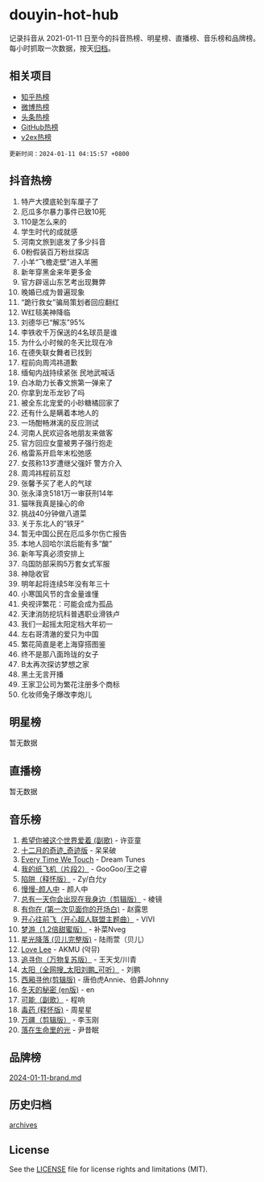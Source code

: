 # douyin-hot-hub

记录抖音从 2021-01-11 日至今的抖音热榜、明星榜、直播榜、音乐榜和品牌榜。每小时抓取一次数据，按天[归档](archives)。

## 相关项目

- [知乎热榜](https://github.com/lonnyzhang423/zhihu-hot-hub)
- [微博热榜](https://github.com/lonnyzhang423/weibo-hot-hub)
- [头条热榜](https://github.com/lonnyzhang423/toutiao-hot-hub)
- [GitHub热榜](https://github.com/lonnyzhang423/github-hot-hub)
- [v2ex热榜](https://github.com/lonnyzhang423/v2ex-hot-hub)


`更新时间：2024-01-11 04:15:57 +0800`

## 抖音热榜

1. 特产大摸底轮到车厘子了
1. 厄瓜多尔暴力事件已致10死
1. 110是怎么来的
1. 学生时代的成就感
1. 河南文旅到底发了多少抖音
1. 0粉假装百万粉丝探店
1. 小羊“飞檐走壁”进入羊圈
1. 新年穿黑金来年更多金
1. 官方辟谣山东艺考出现舞弊
1. 晚婚已成为普遍现象
1. “跪行救女”骗局策划者回应翻红
1. W红毯美神降临
1. 刘德华已“解冻”95%
1. 李铁收千万保送的4名球员是谁
1. 为什么小时候的冬天比现在冷
1. 在德失联女舞者已找到
1. 程前向周鸿祎道歉
1. 缅甸内战持续紧张 民地武喊话
1. 白冰助力长春文旅第一弹来了
1. 你拿到龙币龙钞了吗
1. 被全东北宠爱的小砂糖橘回家了
1. 还有什么是瞒着本地人的
1. 一场酣畅淋漓的反应测试
1. 河南人民欢迎各地朋友来做客
1. 官方回应女童被男子强行抱走
1. 格雷系开启年末松弛感
1. 女孩称13岁遭继父强奸 警方介入
1. 周鸿祎程前互怼
1. 张馨予买了老人的气球
1. 张永泽贪5181万一审获刑14年
1. 猫咪我真是操心的命
1. 挑战40分钟做八道菜
1. 关于东北人的“铁牙”
1. 暂无中国公民在厄瓜多尔伤亡报告
1. 本地人回哈尔滨后能有多“酸”
1. 新年写真必须安排上
1. 乌国防部采购5万套女式军服
1. 神隐收官
1. 明年起将连续5年没有年三十
1. 小寒国风节的含金量谁懂
1. 央视评繁花：可能会成为孤品
1. 天津消防挖坑科普遇职业滑铁卢
1. 我们一起摇太阳定档大年初一
1. 左右哥清澈的爱只为中国
1. 繁花简直是老上海穿搭图鉴
1. 终不是那八面玲珑的女子
1. B太再次探访梦想之家
1. 黑土无言开播
1. 王家卫公司为繁花注册多个商标
1. 化妆师兔子爆改李炮儿

## 明星榜

暂无数据

## 直播榜

暂无数据

## 音乐榜

1. [希望你被这个世界爱着 (副歌)](https://sf86-cdn-tos.douyinstatic.com/obj/tos-cn-ve-2774/oUHCmWQfZlE3QQBKBeD8rCFLpJzPgCpImhsxMt) - 许亚童
1. [十二月的奇迹_奇迹版](https://sf6-cdn-tos.douyinstatic.com/obj/tos-cn-ve-2774/oMslvA9FBzGMGHnyUuoiiUjtIAXfMz6tzwByW8) - 呆呆破
1. [Every Time We Touch](https://sf86-cdn-tos.douyinstatic.com/obj/tos-cn-ve-2774/ogN6lUKQeBBfEVhIOMikG1CcJjugxk1tztZyhP) - Dream Tunes
1. [我的纸飞机（片段2）](https://sf86-cdn-tos.douyinstatic.com/obj/tos-cn-ve-2774/oM2ZrKcg2CD5AeRB2gkeXOFB1IxAGJdZPazYHf) - GooGoo/王之睿
1. [陷阱（释怀版）](https://sf6-cdn-tos.douyinstatic.com/obj/tos-cn-ve-2774/oE8C21LeZrzKLDFfQYgMzx4GAIHageG5IzayY7) - Zy/白允y
1. [慢慢-颜人中](https://sf86-cdn-tos.douyinstatic.com/obj/tos-cn-ve-2774/ocjHNfBXdBxQNC8ZGAeoLMFTUgtBg8bkExunDC) - 颜人中
1. [总有一天你会出现在我身边（剪辑版）](https://sf6-cdn-tos.douyinstatic.com/obj/tos-cn-ve-2774/oMLsHwhWW7CYoAhoWB9EXUQIzNBsfAJxpAoxCU) - 棱镜
1. [有你在 (第一次见面你的开场白)](https://sf86-cdn-tos.douyinstatic.com/obj/tos-cn-ve-2774/oAthrQ3ClJBfI57uBoFEgNDYtNCZ0TSYQQfxQ0) - 赵露思
1. [开心往前飞（开心超人联盟主题曲）](https://sf86-cdn-tos.douyinstatic.com/obj/tos-cn-ve-2774/9d8fb7c82cf1421fb93a9fe925275e0a) - VIVI
1. [梦游（1.2倍甜蜜版）](https://sf6-cdn-tos.douyinstatic.com/obj/tos-cn-ve-2774/o4gyAUm8hwufoEABmwVIiQtHsFuGzAEEWtNMzo) - 补菜Nveg
1. [星光降落 (贝儿完整版)](https://sf86-cdn-tos.douyinstatic.com/obj/tos-cn-ve-2774/okwB9hAwyAtsFFkFBzAX1hOOfQuIoMNs0W2Mwr) - 陆雨萱（贝儿）
1. [Love Lee](https://sf86-cdn-tos.douyinstatic.com/obj/tos-cn-ve-2774/o05GbkJGbCBTdDnMtB0fwOYgkeZp23vrWQDQBS) - AKMU (악뮤)
1. [追寻你（万物复苏版）](https://sf6-cdn-tos.douyinstatic.com/obj/tos-cn-ve-2774/oYeAZJsbjIDit9APmBg8u6uDUQnHmoCf3gbo74) - 王天戈/川青
1. [太阳（全网搜_太阳刘鹏_可听）](https://sf6-cdn-tos.douyinstatic.com/obj/tos-cn-ve-2774/ogWbyIQnlBFImVbeDocRdCIYtBHlbJXgfZMvgz) - 刘鹏
1. [西厢寻他(剪辑版)](https://sf6-cdn-tos.douyinstatic.com/obj/tos-cn-ve-2774/oUsAVfAQKlRNxEv5qxvIB8o5qmIWUcXbzJKJhw) - 唐伯虎Annie、伯爵Johnny
1. [冬天的秘密 (en版)](https://sf3-cdn-tos.douyinstatic.com/obj/tos-cn-ve-2774/okIuMHDdzyf3FjGK4Lphe1vfHcQaPIHAg0Z4CR) - en
1. [可能（副歌）](https://sf86-cdn-tos.douyinstatic.com/obj/tos-cn-ve-2774/cde1731888894259b333569393c2fb51) - 程响
1. [毒药 (释怀版)](https://sf6-cdn-tos.douyinstatic.com/obj/tos-cn-ve-2774/oYILMEAzspdZBIzy4frJNB8ZHPHWAhiwowd4Ad) - 周星星
1. [万疆（剪辑版）](https://sf86-cdn-tos.douyinstatic.com/obj/tos-cn-ve-2774/ooG7oVgFlDTelKCjCsTTobQvbdtj1BBQXnfZd8) - 李玉刚
1. [落在生命里的光](https://sf6-cdn-tos.douyinstatic.com/obj/tos-cn-ve-2774/d9ffa8c090124ea58bb10df9b510c01d) - 尹昔眠

## 品牌榜

[2024-01-11-brand.md](archives/2024-01-11-brand.md)

## 历史归档

[archives](archives)

## License

See the [LICENSE](LICENSE) file for license rights and limitations (MIT).
